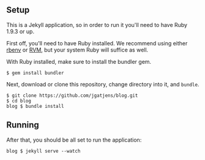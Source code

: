 

## Setup

This is a Jekyll application, so in order to run it you'll need to have Ruby 1.9.3 or up. 

First off, you'll need to have Ruby installed. We recommend using either [rbenv](https://github.com/sstephenson/rbenv) or [RVM](https://rvm.io/), but your system Ruby will suffice as well. 

With Ruby installed, make sure to install the bundler gem.

```
$ gem install bundler
```

Next, download or clone this repository, change directory into it, and `bundle`.

```
$ git clone https://github.com/jgatjens/blog.git
$ cd blog
blog $ bundle install
```

## Running

After that, you should be all set to run the application:

```
blog $ jekyll serve --watch
```
